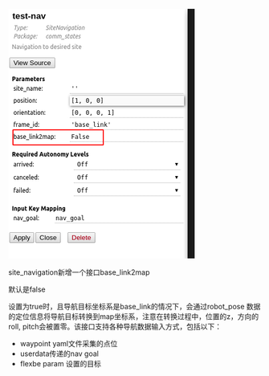 ![image-20240122145026152](./baselink2map_img/image-20240122145026152.png)

site_navigation新增一个接口base_link2map

默认是false

设置为true时，且导航目标坐标系是base_link的情况下，会通过robot_pose 数据的定位信息将导航目标转换到map坐标系，注意在转换过程中，位置的z，方向的roll, pitch会被置零。该接口支持各种导航数据输入方式，包括以下：

- waypoint yaml文件采集的点位
- userdata传递的nav goal
- flexbe param 设置的目标